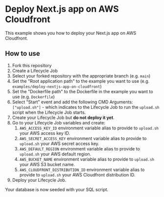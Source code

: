 # Deploy Next.js app on AWS Cloudfront

This example shows you how to deploy your Next.js app on AWS Cloudfront.

## How to use

1. Fork this repository
2. Create a Lifecycle Job
3. Select your forked repository with the appropriate branch (e.g. `main`)
4. Set the "Root application path" to the example you want to use (e.g. `examples/deploy-nextjs-app-on-cloudfront`)
5. Set the "Dockerfile path" to the Dockerfile in the example you want to use (e.g. `Dockerfile`)
6. Select "Start" event and add the following CMD Arguments: `["upload.sh"]` - which indicates to the Lifecycle Job to run the `upload.sh` script when the Lifecycle Job starts.
7. Create your Lifecycle Job but **do not deploy it yet**.
8. Go to your Lifecycle Job variables and create:
   1. `AWS_ACCESS_KEY_ID` environment variable alias to provide to `upload.sh` your AWS access key ID.
   2. `AWS_SECRET_ACCESS_KEY` environment variable alias to provide to `upload.sh` your AWS secret access key.
   3. `AWS_DEFAULT_REGION` environment variable alias to provide to `upload.sh` your AWS default region.
   4. `AWS_BUCKET_NAME` environment variable alias to provide to `upload.sh` your AWS S3 bucket name.
   5. `AWS_CLOUDFRONT_DISTRIBUTION_ID` environment variable alias to provide to `upload.sh` your AWS Cloudfront distribution ID.
9. Deploy your Lifecycle Job.

Your database is now seeded with your SQL script.
